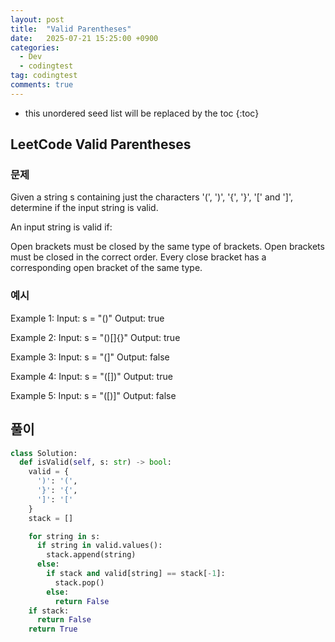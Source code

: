 ```yaml
---
layout: post
title:  "Valid Parentheses"
date:   2025-07-21 15:25:00 +0900
categories:
  - Dev
  - codingtest
tag: codingtest
comments: true
---
```


* this unordered seed list will be replaced by the toc
{:toc}

## LeetCode Valid Parentheses

### 문제

Given a string s containing just the characters '(', ')', '{', '}', '[' and ']', determine if the input string is valid.

An input string is valid if:

Open brackets must be closed by the same type of brackets.
Open brackets must be closed in the correct order.
Every close bracket has a corresponding open bracket of the same type.


### 예시

Example 1:
Input: s = "()"
Output: true

Example 2:
Input: s = "()[]{}"
Output: true

Example 3:
Input: s = "(]"
Output: false

Example 4:
Input: s = "([])"
Output: true

Example 5:
Input: s = "([)]"
Output: false

## 풀이

```py
class Solution:
  def isValid(self, s: str) -> bool:
    valid = {
      ')': '(',
      '}': '{',
      ']': '['
    }
    stack = []

    for string in s:
      if string in valid.values():
        stack.append(string)
      else:
        if stack and valid[string] == stack[-1]:
          stack.pop()
        else:
          return False
    if stack:
      return False
    return True
```


